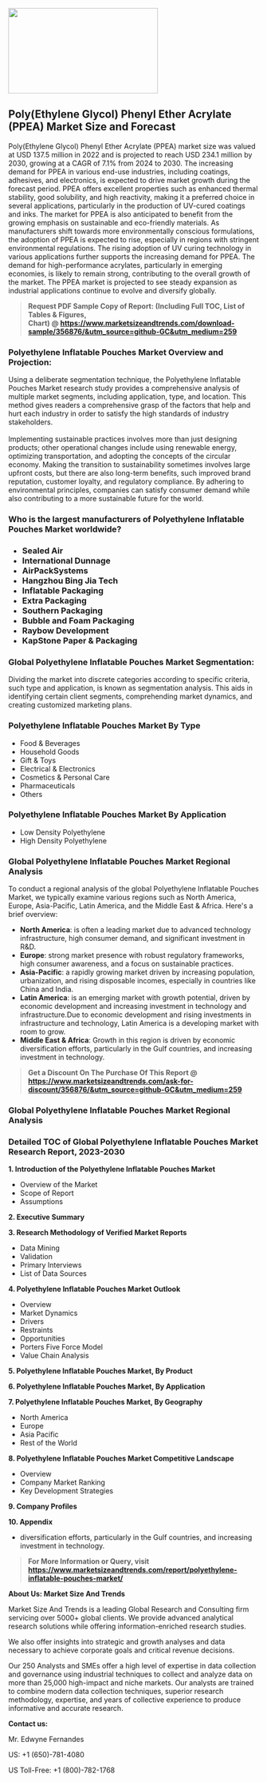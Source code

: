 <p><img class="alignnone size-medium wp-image-20088" src="https://ffe5etoiles.com/wp-content/uploads/2024/12/MST1-300x171.png" alt="" width="300" height="171" /></p><h2>Poly(Ethylene Glycol) Phenyl Ether Acrylate (PPEA) Market Size and Forecast</h2><p>Poly(Ethylene Glycol) Phenyl Ether Acrylate (PPEA) market size was valued at USD 137.5 million in 2022 and is projected to reach USD 234.1 million by 2030, growing at a CAGR of 7.1% from 2024 to 2030. The increasing demand for PPEA in various end-use industries, including coatings, adhesives, and electronics, is expected to drive market growth during the forecast period. PPEA offers excellent properties such as enhanced thermal stability, good solubility, and high reactivity, making it a preferred choice in several applications, particularly in the production of UV-cured coatings and inks. The market for PPEA is also anticipated to benefit from the growing emphasis on sustainable and eco-friendly materials. As manufacturers shift towards more environmentally conscious formulations, the adoption of PPEA is expected to rise, especially in regions with stringent environmental regulations. The rising adoption of UV curing technology in various applications further supports the increasing demand for PPEA. The demand for high-performance acrylates, particularly in emerging economies, is likely to remain strong, contributing to the overall growth of the market. The PPEA market is projected to see steady expansion as industrial applications continue to evolve and diversify globally.</p><blockquote id="" class=""><strong>Request PDF Sample Copy of Report: (Including Full TOC, List of Tables &amp; Figures, Chart)&nbsp;@&nbsp;<strong><a href="https://www.marketsizeandtrends.com/download-sample/356876/&utm_source=github-GC&utm_medium=259" target="_blank">https://www.marketsizeandtrends.com/download-sample/356876/&utm_source=github-GC&utm_medium=259</a></strong></strong></blockquote><h3 id="" class="">Polyethylene Inflatable Pouches Market&nbsp;Overview and Projection:</h3><p id="" class="">Using a deliberate segmentation technique, the Polyethylene Inflatable Pouches Market research study provides a comprehensive analysis of multiple market segments, including application, type, and location. This method gives readers a comprehensive grasp of the factors that help and hurt each industry in order to satisfy the high standards of industry stakeholders. <br /> <br />Implementing sustainable practices involves more than just designing products; other operational changes include using renewable energy, optimizing transportation, and adopting the concepts of the circular economy. Making the transition to sustainability sometimes involves large upfront costs, but there are also long-term benefits, such improved brand reputation, customer loyalty, and regulatory compliance. By adhering to environmental principles, companies can satisfy consumer demand while also contributing to a more sustainable future for the world.</p><h3 id="" class="">Who is the largest manufacturers of&nbsp;Polyethylene Inflatable Pouches Market worldwide?</h3><h3 class=""><p><ul><li>Sealed Air </li><li> International Dunnage </li><li> AirPackSystems </li><li> Hangzhou Bing Jia Tech </li><li> Inflatable Packaging </li><li> Extra Packaging </li><li> Southern Packaging </li><li> Bubble and Foam Packaging </li><li> Raybow Development </li><li> KapStone Paper & Packaging</li></ul></p></h3><h3 id="" class="">Global&nbsp;Polyethylene Inflatable Pouches Market Segmentation:</h3><p id="" class="">Dividing the market into discrete categories according to specific criteria, such type and application, is known as segmentation analysis. This aids in identifying certain client segments, comprehending market dynamics, and creating customized marketing plans.</p><h3 id="" class="">Polyethylene Inflatable Pouches Market&nbsp;By Type</h3><p><p><ul><li>Food & Beverages</li><li> Household Goods</li><li> Gift & Toys</li><li> Electrical & Electronics</li><li> Cosmetics & Personal Care</li><li> Pharmaceuticals</li><li> Others</p></li></ul></p></p><h3 id="" class="">Polyethylene Inflatable Pouches Market&nbsp;By Application</h3><p class=""><p><ul><li>Low Density Polyethylene</li><li> High Density Polyethylene</li></ul></p></p><h3 id="" class="">Global Polyethylene Inflatable Pouches Market Regional Analysis</h3><p id="" class="">To conduct a regional analysis of the global Polyethylene Inflatable Pouches Market, we typically examine various regions such as North America, Europe, Asia-Pacific, Latin America, and the Middle East &amp; Africa. Here's a brief overview:</p><ul><li><strong>North America</strong>: is often a leading market due to advanced technology infrastructure, high consumer demand, and significant investment in R&amp;D.</li><li><strong>Europe</strong>: strong market presence with robust regulatory frameworks, high consumer awareness, and a focus on sustainable practices.</li><li><strong>Asia-Pacific</strong>: a rapidly growing market driven by increasing population, urbanization, and rising disposable incomes, especially in countries like China and India.</li><li><strong>Latin America</strong>: is an emerging market with growth potential, driven by economic development and increasing investment in technology and infrastructure.Due to economic development and rising investments in infrastructure and technology, Latin America is a developing market with room to grow.</li><li><strong>Middle East &amp; Africa</strong>: Growth in this region is driven by economic diversification efforts, particularly in the Gulf countries, and increasing investment in technology.</li></ul><blockquote id="" class=""><strong>Get a Discount On The Purchase Of This Report @ <strong><a href="https://www.marketsizeandtrends.com/ask-for-discount/356876/&utm_source=github-GC&utm_medium=259" target="_blank">https://www.marketsizeandtrends.com/ask-for-discount/356876/&utm_source=github-GC&utm_medium=259</a></strong></strong></blockquote><h3 id="" class="">Global Polyethylene Inflatable Pouches Market Regional Analysis</h3><h3 id="" class="">Detailed TOC of Global Polyethylene Inflatable Pouches Market Research Report, 2023-2030</h3><p id="" class=""><strong>1. Introduction of the Polyethylene Inflatable Pouches Market</strong></p><ul><li>Overview of the Market</li><li>Scope of Report</li><li>Assumptions</li></ul><p id="" class=""><strong>2. Executive Summary</strong></p><p id="" class=""><strong>3. Research Methodology of Verified Market Reports</strong></p><ul><li>Data Mining</li><li>Validation</li><li>Primary Interviews</li><li>List of Data Sources</li></ul><p id="" class=""><strong>4. Polyethylene Inflatable Pouches Market Outlook</strong></p><ul><li>Overview</li><li>Market Dynamics</li><li>Drivers</li><li>Restraints</li><li>Opportunities</li><li>Porters Five Force Model</li><li>Value Chain Analysis</li></ul><p id="" class=""><strong>5. Polyethylene Inflatable Pouches Market, By Product</strong></p><p id="" class=""><strong>6. Polyethylene Inflatable Pouches Market, By Application</strong></p><p id="" class=""><strong>7. Polyethylene Inflatable Pouches Market, By Geography</strong></p><ul><li>North America</li><li>Europe</li><li>Asia Pacific</li><li>Rest of the World</li></ul><p id="" class=""><strong>8. Polyethylene Inflatable Pouches Market Competitive Landscape</strong></p><ul><li>Overview</li><li>Company Market Ranking</li><li>Key Development Strategies</li></ul><p id="" class=""><strong>9. Company Profiles</strong></p><p id="" class=""><strong>10. Appendix</strong></p><ul><li>diversification efforts, particularly in the Gulf countries, and increasing investment in technology.</li></ul><blockquote id="" class=""><strong>For More Information or Query, visit <strong><strong><a href="https://www.marketsizeandtrends.com/report/polyethylene-inflatable-pouches-market/" target="_blank">https://www.marketsizeandtrends.com/report/polyethylene-inflatable-pouches-market/</a></strong></strong></strong></blockquote><p id="" class=""><strong>About Us: Market Size And Trends</strong></p><p id="" class="">Market Size And Trends is a leading Global Research and Consulting firm servicing over 5000+ global clients. We provide advanced analytical research solutions while offering information-enriched research studies.</p><p id="" class="">We also offer insights into strategic and growth analyses and data necessary to achieve corporate goals and critical revenue decisions.</p><p id="" class="">Our 250 Analysts and SMEs offer a high level of expertise in data collection and governance using industrial techniques to collect and analyze data on more than 25,000 high-impact and niche markets. Our analysts are trained to combine modern data collection techniques, superior research methodology, expertise, and years of collective experience to produce informative and accurate research.</p><p id="" class=""><strong>Contact us:</strong></p><p id="" class="">Mr. Edwyne Fernandes</p><p id="" class="">US: +1 (650)-781-4080</p><p id="" class="">US Toll-Free: +1 (800)-782-1768</p>

